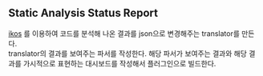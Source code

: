 ## Static Analysis Status Report </br>


[ikos](https://github.com/NASA-SW-VnV/ikos) 를 이용하여 코드를 분석해 나온 결과를 json으로 변경해주는 translator를 만든다.  
translator의 결과를 보여주는 파서를 작성한다. 해당 파서가 보여주는 결과와 해당 결과를 가시적으로 표현하는 대시보드를 작성해서 플러그인으로 빌드한다.  
